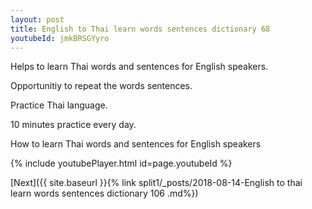 ```yaml
---
layout: post
title: English to Thai learn words sentences dictionary 68 
youtubeId: jmkBRSGYyro
---
```

 
 
Helps to learn Thai words and sentences for English speakers.

Opportunitiy to repeat the words sentences. 

Practice Thai language. 
 
10 minutes practice every day. 
 
How to learn Thai words and sentences for English speakers 
 
{% include youtubePlayer.html id=page.youtubeId %}
 
 
[Next]({{ site.baseurl }}{% link  split1/_posts/2018-08-14-English to thai learn words sentences dictionary 106 .md%})
 
